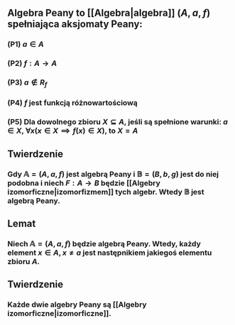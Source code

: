 ## Algebra Peany to [[Algebra|algebra]] $(A,a,f)$ spełniająca **aksjomaty Peany**:
### (P1) $a \in A$
### (P2) $f: A \rightarrow A$
### (P3) $a \notin R_f$
### (P4) $f$ jest funkcją różnowartościową
### (P5) Dla dowolnego zbioru $X \subseteq A$, jeśli są spełnione warunki: $a \in X$, $\forall x (x \in X \implies f(x) \in X)$, to $X=A$
## **Twierdzenie** 
### Gdy $\mathbb{A}=(A,a,f)$ jest algebrą Peany i $\mathbb{B}=(B,b,g)$ jest do niej podobna i niech $F:A\rightarrow B$ będzie [[Algebry izomorficzne|izomorfizmem]] tych algebr. Wtedy $\mathbb{B}$ jest algebrą Peany.

## **Lemat**
### Niech $\mathbb{A}=(A,a,f)$ będzie algebrą Peany. Wtedy, każdy element $x \in A, x\neq a$ jest następnikiem jakiegoś elementu zbioru $A$.
## **Twierdzenie**
### Każde dwie algebry Peany są [[Algebry izomorficzne|izomorficzne]].
